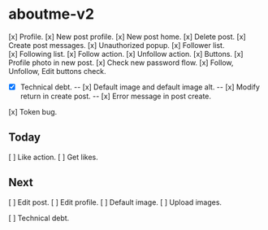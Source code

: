 # aboutme-v2

[x] Profile.
[x] New post profile.
[x] New post home.
[x] Delete post.
[x] Create post messages.
[x] Unauthorized popup.
[x] Follower list.
[x] Following list.
[x] Follow action.
[x] Unfollow action.
[x] Buttons.
[x] Profile photo in new post.
[x] Check new password flow.
[x] Follow, Unfollow, Edit buttons check.

- [x] Technical debt.
      -- [x] Default image and default image alt.
      -- [x] Modify return in create post.
      -- [x] Error message in post create.

[x] Token bug.

## Today

[ ] Like action.
[ ] Get likes.

## Next

[ ] Edit post.
[ ] Edit profile.
[ ] Default image.
[ ] Upload images.

[ ] Technical debt.
